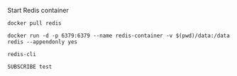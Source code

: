 Start Redis container

```
docker pull redis

docker run -d -p 6379:6379 --name redis-container -v $(pwd)/data:/data redis --appendonly yes
```

```
redis-cli

SUBSCRIBE test

```
